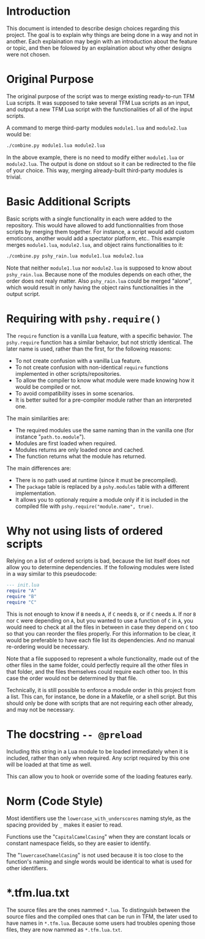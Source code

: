 Introduction
===

This document is intended to describe design choices regarding this project.
The goal is to explain why things are being done in a way and not in another.
Each explaination may begin with an introduction about the feature or topic, 
and then be folowed by an explaination about why other designs were not chosen.



Original Purpose
===

The original purpose of the script was to merge existing ready-to-run TFM Lua scripts.
It was supposed to take several TFM Lua scripts as an input, 
and output a new TFM Lua script with the functionalities of all of the input scripts.

A command to merge third-party modules `module1.lua` and `module2.lua` would be:
```bash
./combine.py module1.lua module2.lua
```
In the above example, there is no need to modify either `module1.lua` or `module2.lua`.
The output is done on stdout so it can be redirected to the file of your choice.
This way, merging already-built third-party modules is trivial.



Basic Additional Scripts
===

Basic scripts with a single functionality in each were added to the repository.
This would have allowed to add functionnalities from those scripts by merging them together.
For instance, a script would add custom emoticons, another would add a spectator platform, etc..
This example merges `module1.lua`, `module2.lua`, and object rains functionalities to it:
```bash
./combine.py pshy_rain.lua module1.lua module2.lua
```
Note that neither `module1.lua` nor `module2.lua` is supposed to know about `pshy_rain.lua`.
Because none of the modules depends on each other, the order does not realy matter.
Also `pshy_rain.lua` could be merged "alone", 
which would result in only having the object rains functionalities in the output script.



Requiring with `pshy.require()`
===

The `require` function is a vanilla Lua feature, with a specific behavior.
The `pshy.require` function has a similar behavior, but not strictly identical.
The later name is used, rather than the first, for the following reasons:
 - To not create confusion with a vanilla Lua feature.
 - To not create confusion with non-identical `require` functions implemented in other scripts/repositories.
 - To allow the compiler to know what module were made knowing how it would be compiled or not.
 - To avoid compatibility isses in some scenarios.
 - It is better suited for a pre-compiler module rather than an interpreted one.

The main similarities are:
 - The required modules use the same naming than in the vanilla one (for instance "`path.to.module`").
 - Modules are first loaded when required.
 - Modules returns are only loaded once and cached.
 - The function returns what the module has returned.

The main differences are:
 - There is no path used at runtime (since it must be precompiled).
 - The `package` table is replaced by a `pshy.modules` table with a different implementation.
 - It allows you to optionaly require a module only if it is included in the compiled file with `pshy.require("module.name", true)`.



Why not using lists of ordered scripts
===

Relying on a list of ordered scripts is bad, because the list itself does not allow you to determine dependencies.
If the following modules were listed in a way similar to this pseudocode:
```lua
--- init.lua
require "A"
require "B"
require "C"
```
This is not enough to know if `B` needs `A`, if `C` needs `B`, or if `C` needs `A`.
If nor `B` nor `C` were depending on `A`, but you wanted to use a function of `C` in `A`, you would need to check at all the files in between in case they depend on `C` too so that you can reorder the files properly.
For this information to be clear, it would be preferable to have each file list its dependencies.
And no manual re-ordering would be necessary.

Note that a file supposed to represent a whole functionality, made out of the other files in the same folder, 
could perfectly require all the other files in that folder, 
and the files themselves could require each other too.
In this case the order would not be determined by that file.

Technically, it is still possible to enforce a module order in this project from a list.
This can, for instance, be done in a Makefile, or a shell script.
But this should only be done with scripts that are not requiring each other already, and may not be necessary.



The docstring `-- @preload`
===

Including this string in a Lua module to be loaded immediately when it is included, rather than only when required.
Any script required by this one will be loaded at that time as well.

This can allow you to hook or override some of the loading features early.



Norm (Code Style)
===

Most identifiers use the `lowercase_with_underscores` naming style, as the spacing provided by `_` makes it easier to read.

Functions use the "`CapitalCamelCasing`" when they are constant locals or constant namespace fields, so they are easier to identify.

The "`lowercaseChamelCasing`" is not used because it is too close to the function's naming and single words would be identical to what is used for other identifiers.



\*.tfm.lua.txt
===

The source files are the ones nammed `*.lua`.
To distinguish between the source files and the compiled ones that can be run in TFM, 
the later used to have names in `*.tfm.lua`.
Because some users had troubles opening those files, they are now nammed as `*.tfm.lua.txt`.
